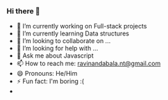### Hi there 👋

- 🔭 I’m currently working on Full-stack projects
- 🌱 I’m currently learning Data structures
- 👯 I’m looking to collaborate on ...
- 🤔 I’m looking for help with ...
- 💬 Ask me about Javascript
- 📫 How to reach me: ravinandabala.nt@gmail.com
- 😄 Pronouns: He/Him
- ⚡ Fun fact: I'm boring :(
- 
